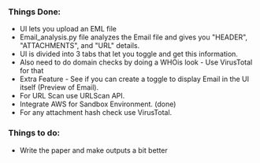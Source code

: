 ### Things Done:

 - UI lets you upload an EML file
 - Email_analysis.py file analyzes the Email file and gives you "HEADER", "ATTACHMENTS", and "URL" details.
 - UI is divided into 3 tabs that let you toggle and get this information.
 - Also need to do domain checks by doing a WHOis look - Use VirusTotal for that
 - Extra Feature - See if you can create a toggle to display Email in the UI itself (Preview of Email).
 - For URL Scan use URLScan API.
 - Integrate AWS for Sandbox Environment. (done)
 - For any attachment hash check use VirusTotal. 

### Things to do:
 - Write the paper and make outputs a bit better


